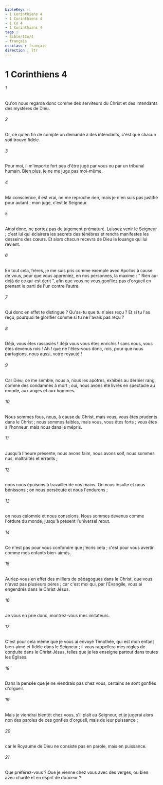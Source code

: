 ```yaml
---
bibleKeys : 
- 1 Corinthiens 4
- 1 Corinthiens 4
- 1 Co 4
- 1 Corinthians 4
tags : 
- Bible/1Co/4
- français
cssclass : français
direction : ltr
---
```


# 1 Corinthiens 4

###### 1
Qu'on nous regarde donc comme des serviteurs du Christ et des intendants des mystères de Dieu. 
###### 2
Or, ce qu'en fin de compte on demande à des intendants, c'est que chacun soit trouvé fidèle. 
###### 3
Pour moi, il m'importe fort peu d'être jugé par vous ou par un tribunal humain. Bien plus, je ne me juge pas moi-même. 
###### 4
Ma conscience, il est vrai, ne me reproche rien, mais je n'en suis pas justifié pour autant ; mon juge, c'est le Seigneur. 
###### 5
Ainsi donc, ne portez pas de jugement prématuré. Laissez venir le Seigneur ; c'est lui qui éclairera les secrets des ténèbres et rendra manifestes les desseins des cœurs. Et alors chacun recevra de Dieu la louange qui lui revient. 
###### 6
En tout cela, frères, je me suis pris comme exemple avec Apollos à cause de vous, pour que vous appreniez, en nos personnes, la maxime : " Rien au-delà de ce qui est écrit ", afin que vous ne vous gonfliez pas d'orgueil en prenant le parti de l'un contre l'autre. 
###### 7
Qui donc en effet te distingue ? Qu'as-tu que tu n'aies reçu ? Et si tu l'as reçu, pourquoi te glorifier comme si tu ne l'avais pas reçu ? 
###### 8
Déjà, vous êtes rassasiés ! déjà vous vous êtes enrichis ! sans nous, vous êtes devenus rois ! Ah ! que ne l'êtes-vous donc, rois, pour que nous partagions, nous aussi, votre royauté ! 
###### 9
Car Dieu, ce me semble, nous a, nous les apôtres, exhibés au dernier rang, comme des condamnés à mort ; oui, nous avons été livrés en spectacle au monde, aux anges et aux hommes. 
###### 10
Nous sommes fous, nous, à cause du Christ, mais vous, vous êtes prudents dans le Christ ; nous sommes faibles, mais vous, vous êtes forts ; vous êtes à l'honneur, mais nous dans le mépris. 
###### 11
Jusqu'à l'heure présente, nous avons faim, nous avons soif, nous sommes nus, maltraités et errants ; 
###### 12
nous nous épuisons à travailler de nos mains. On nous insulte et nous bénissons ; on nous persécute et nous l'endurons ; 
###### 13
on nous calomnie et nous consolons. Nous sommes devenus comme l'ordure du monde, jusqu'à présent l'universel rebut. 
###### 14
Ce n'est pas pour vous confondre que j'écris cela ; c'est pour vous avertir comme mes enfants bien-aimés. 
###### 15
Auriez-vous en effet des milliers de pédagogues dans le Christ, que vous n'avez pas plusieurs pères ; car c'est moi qui, par l'Évangile, vous ai engendrés dans le Christ Jésus. 
###### 16
Je vous en prie donc, montrez-vous mes imitateurs. 
###### 17
C'est pour cela même que je vous ai envoyé Timothée, qui est mon enfant bien-aimé et fidèle dans le Seigneur ; il vous rappellera mes règles de conduite dans le Christ Jésus, telles que je les enseigne partout dans toutes les Églises. 
###### 18
Dans la pensée que je ne viendrais pas chez vous, certains se sont gonflés d'orgueil. 
###### 19
Mais je viendrai bientôt chez vous, s'il plaît au Seigneur, et je jugerai alors non des paroles de ces gonflés d'orgueil, mais de leur puissance ; 
###### 20
car le Royaume de Dieu ne consiste pas en parole, mais en puissance. 
###### 21
Que préférez-vous ? Que je vienne chez vous avec des verges, ou bien avec charité et en esprit de douceur ? 
